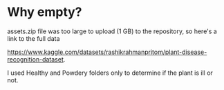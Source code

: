 # Why empty?
assets.zip file was too large to upload (1 GB) to the repository, so here's a link to the full data 

https://www.kaggle.com/datasets/rashikrahmanpritom/plant-disease-recognition-dataset.

I used Healthy and Powdery folders only to determine if the plant is ill or not.
